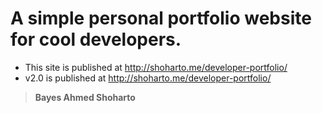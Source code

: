 # A simple personal portfolio website for cool developers.

- This site is published at http://shoharto.me/developer-portfolio/
- v2.0 is published at http://shoharto.me/developer-portfolio/

> **Bayes Ahmed Shoharto**

